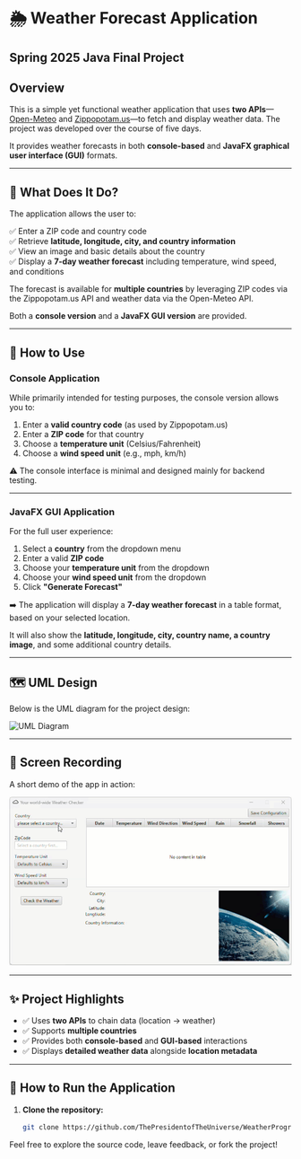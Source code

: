 # 🌦️ Weather Forecast Application
## Spring 2025 Java Final Project

## Overview

This is a simple yet functional weather application that uses **two APIs**—[Open-Meteo](https://open-meteo.com/) and [Zippopotam.us](https://api.zippopotam.us)—to fetch and display weather data. The project was developed over the course of five days.

It provides weather forecasts in both **console-based** and **JavaFX graphical user interface (GUI)** formats.

---

## 📌 What Does It Do?

The application allows the user to:

✅ Enter a ZIP code and country code  
✅ Retrieve **latitude, longitude, city, and country information**  
✅ View an image and basic details about the country  
✅ Display a **7-day weather forecast** including temperature, wind speed, and conditions

The forecast is available for **multiple countries** by leveraging ZIP codes via the Zippopotam.us API and weather data via the Open-Meteo API.

Both a **console version** and a **JavaFX GUI version** are provided.

---

## 🚀 How to Use

### Console Application

While primarily intended for testing purposes, the console version allows you to:

1. Enter a **valid country code** (as used by Zippopotam.us)
2. Enter a **ZIP code** for that country
3. Choose a **temperature unit** (Celsius/Fahrenheit)
4. Choose a **wind speed unit** (e.g., mph, km/h)

⚠️ The console interface is minimal and designed mainly for backend testing.

---

### JavaFX GUI Application

For the full user experience:

1. Select a **country** from the dropdown menu
2. Enter a valid **ZIP code**
3. Choose your **temperature unit** from the dropdown
4. Choose your **wind speed unit** from the dropdown
5. Click **"Generate Forecast"**

➡️ The application will display a **7-day weather forecast** in a table format, based on your selected location.

It will also show the **latitude, longitude, city, country name, a country image**, and some additional country details.

---

## 🗺️ UML Design

Below is the UML diagram for the project design:

![UML Diagram](https://github.com/user-attachments/assets/23750e41-669e-41eb-9acb-4469ebf56d47)

---

## 🎥 Screen Recording

A short demo of the app in action:

![Screen recording](src/Images/screen-recording.gif)

---

## ✨ Project Highlights

- ✅ Uses **two APIs** to chain data (location → weather)
- ✅ Supports **multiple countries**
- ✅ Provides both **console-based** and **GUI-based** interactions
- ✅ Displays **detailed weather data** alongside **location metadata**

---

## 🚀 How to Run the Application

1. **Clone the repository:**
   ```bash
   git clone https://github.com/ThePresidentofTheUniverse/WeatherProgramWithAPI.git

Feel free to explore the source code, leave feedback, or fork the project!
